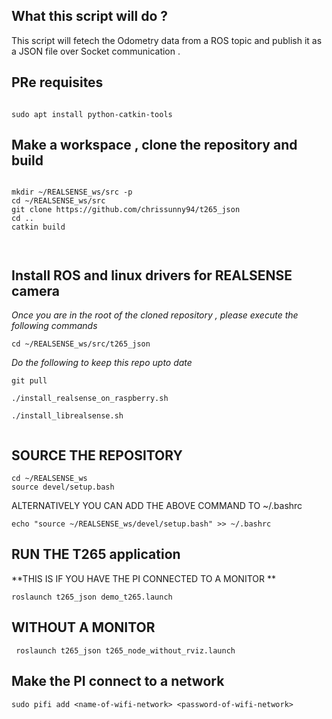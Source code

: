 ## What this script will do ?


This script will fetech the Odometry data from a ROS topic and publish it as a JSON file over  Socket communication .


## PRe requisites

```

sudo apt install python-catkin-tools
```



## Make a workspace , clone the repository and build



```

mkdir ~/REALSENSE_ws/src -p
cd ~/REALSENSE_ws/src
git clone https://github.com/chrissunny94/t265_json
cd ..
catkin build



```




## Install ROS and linux drivers for REALSENSE camera

*Once you are in the root of the cloned repository , please execute the following commands*

```
cd ~/REALSENSE_ws/src/t265_json

```

*Do the following to keep this repo upto date*

```
git pull
```


```
./install_realsense_on_raspberry.sh

./install_librealsense.sh
 
```









##  SOURCE THE REPOSITORY

```
cd ~/REALSENSE_ws
source devel/setup.bash
```




ALTERNATIVELY YOU CAN ADD THE ABOVE COMMAND TO ~/.bashrc

```
echo "source ~/REALSENSE_ws/devel/setup.bash" >> ~/.bashrc
```


## RUN THE T265 application

**THIS IS IF YOU HAVE THE PI CONNECTED TO A MONITOR **

```
roslaunch t265_json demo_t265.launch

```



## WITHOUT A MONITOR 

```
 roslaunch t265_json t265_node_without_rviz.launch
```



## Make the PI connect to a network

```
sudo pifi add <name-of-wifi-network> <password-of-wifi-network>
```































